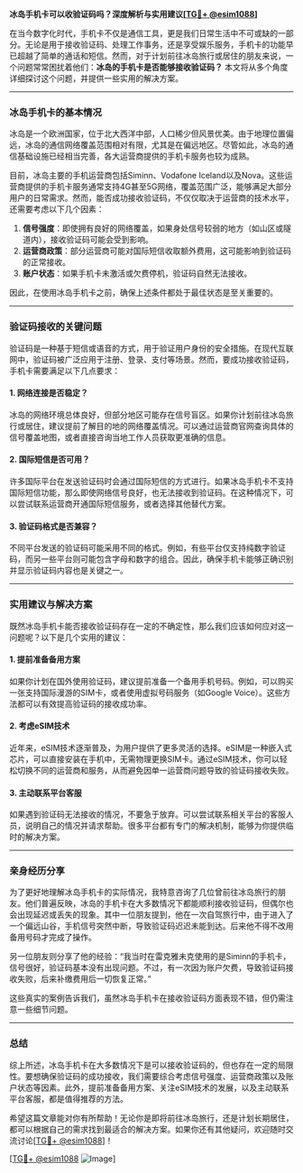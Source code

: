 **冰岛手机卡可以收验证码吗？深度解析与实用建议[[TG💪+ @esim1088](https://t.me/s/esim1088)]**

在当今数字化时代，手机卡不仅是通信工具，更是我们日常生活中不可或缺的一部分。无论是用于接收验证码、处理工作事务，还是享受娱乐服务，手机卡的功能早已超越了简单的通话和短信。然而，对于计划前往冰岛旅行或居住的朋友来说，一个问题常常困扰着他们：**冰岛的手机卡是否能够接收验证码？** 本文将从多个角度详细探讨这个问题，并提供一些实用的解决方案。

---

### 冰岛手机卡的基本情况

冰岛是一个欧洲国家，位于北大西洋中部，人口稀少但风景优美。由于地理位置偏远，冰岛的通信网络覆盖范围相对有限，尤其是在偏远地区。尽管如此，冰岛的通信基础设施已经相当完善，各大运营商提供的手机卡服务也较为成熟。

目前，冰岛主要的手机运营商包括Siminn、Vodafone Iceland以及Nova。这些运营商提供的手机卡服务通常支持4G甚至5G网络，覆盖范围广泛，能够满足大部分用户的日常需求。然而，能否成功接收验证码，不仅仅取决于运营商的技术水平，还需要考虑以下几个因素：

1. **信号强度**：即使拥有良好的网络覆盖，如果身处信号较弱的地方（如山区或隧道内），接收验证码可能会受到影响。
2. **运营商政策**：部分运营商可能对国际短信收取额外费用，这可能影响到验证码的正常接收。
3. **账户状态**：如果手机卡未激活或欠费停机，验证码自然无法接收。

因此，在使用冰岛手机卡之前，确保上述条件都处于最佳状态是至关重要的。

---

### 验证码接收的关键问题

验证码是一种基于短信或语音的方式，用于验证用户身份的安全措施。在现代互联网中，验证码被广泛应用于注册、登录、支付等场景。然而，要成功接收验证码，手机卡需要满足以下几点要求：

#### 1. 网络连接是否稳定？
冰岛的网络环境总体良好，但部分地区可能存在信号盲区。如果你计划前往冰岛旅行或居住，建议提前了解目的地的网络覆盖情况。可以通过运营商官网查询具体的信号覆盖地图，或者直接咨询当地工作人员获取更准确的信息。

#### 2. 国际短信是否可用？
许多国际平台在发送验证码时会通过国际短信的方式进行。如果冰岛手机卡不支持国际短信功能，那么即使网络信号良好，也无法接收到验证码。在这种情况下，可以尝试联系运营商开通国际短信服务，或者选择其他替代方案。

#### 3. 验证码格式是否兼容？
不同平台发送的验证码可能采用不同的格式。例如，有些平台仅支持纯数字验证码，而另一些平台则可能包含字母和数字的组合。因此，确保手机卡能够正确识别并显示验证码内容也是关键之一。

---

### 实用建议与解决方案

既然冰岛手机卡能否接收验证码存在一定的不确定性，那么我们应该如何应对这一问题呢？以下是几个实用的建议：

#### 1. 提前准备备用方案
如果你计划在国外使用验证码，建议提前准备一个备用手机号码。例如，可以购买一张支持国际漫游的SIM卡，或者使用虚拟号码服务（如Google Voice）。这些方法都可以有效提高验证码的接收成功率。

#### 2. 考虑eSIM技术
近年来，eSIM技术逐渐普及，为用户提供了更多灵活的选择。eSIM是一种嵌入式芯片，可以直接安装在手机中，无需物理更换SIM卡。通过eSIM技术，你可以轻松切换不同的运营商和服务，从而避免因单一运营商问题导致的验证码接收失败。

#### 3. 主动联系平台客服
如果遇到验证码无法接收的情况，不要急于放弃。可以尝试联系相关平台的客服人员，说明自己的情况并请求帮助。很多平台都有专门的解决机制，能够为你提供临时的解决方案。

---

### 亲身经历分享

为了更好地理解冰岛手机卡的实际情况，我特意咨询了几位曾前往冰岛旅行的朋友。他们普遍反映，冰岛的手机卡在大多数情况下都能顺利接收验证码，但偶尔也会出现延迟或丢失的现象。其中一位朋友提到，他在一次自驾旅行中，由于进入了一个偏远山谷，手机信号突然中断，导致验证码迟迟未能到达。后来他不得不改用备用号码才完成了操作。

另一位朋友则分享了他的经验：“我当时在雷克雅未克使用的是Siminn的手机卡，信号很好，验证码基本没有出现问题。不过，有一次因为账户欠费，导致验证码接收失败，后来补缴费用后一切恢复正常。”

这些真实的案例告诉我们，虽然冰岛手机卡在接收验证码方面表现不错，但仍需注意一些细节问题。

---

### 总结

综上所述，冰岛手机卡在大多数情况下是可以接收验证码的，但也存在一定的局限性。要想确保验证码的成功接收，我们需要综合考虑信号强度、运营商政策以及账户状态等因素。此外，提前准备备用方案、关注eSIM技术的发展，以及主动联系平台客服，都是值得推荐的方法。

希望这篇文章能对你有所帮助！无论你是即将前往冰岛旅行，还是计划长期居住，都可以根据自己的需求找到最适合的解决方案。如果你还有其他疑问，欢迎随时交流讨论[[TG💪+ @esim1088](https://t.me/s/esim1088)]！

[[TG💪+ @esim1088](https://t.me/s/esim1088) ![Image](https://i.postimg.cc/4NQfJmqS/Snipaste-2025-05-13-00-14-12.png)]